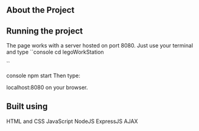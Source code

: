 #

## About the Project

## Running the project

The page works with a server hosted on port 8080. Just use your terminal and type 
``console
cd legoWorkStation

``

console
npm start
Then type:

localhost:8080
on your browser.

## Built using

HTML and CSS
JavaScript
NodeJS
ExpressJS
AJAX
